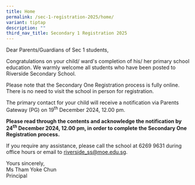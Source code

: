 ```yaml
---
title: Home
permalink: /sec-1-registration-2025/home/
variant: tiptap
description: ""
third_nav_title: Secondary 1 Registration 2025
---
```

<p>Dear Parents/Guardians of Sec 1 students,</p>
<p>Congratulations on your child/ ward's completion of his/ her primary school
education. We warmly welcome all students who have been posted to Riverside
Secondary School.</p>
<p>Please note that the Secondary One Registration process is fully online.
There is no need to visit the school in person for registration.</p>
<p>The primary contact for your child will receive a notification via Parents
Gateway (PG) on 19<sup>th</sup> December 2024, 12.00 pm.</p>
<p><strong>Please read through the contents and acknowledge the notification by 24<sup>th</sup> December 2024, 12.00 pm, in order to complete the Secondary One Registration process.</strong>
</p>
<p>If you require any assistance, please call the school at 6269 9631 during
office hours or email to <a href="mailto:riverside_ss@moe.edu.sg" rel="noopener noreferrer nofollow" target="_blank">riverside_ss@moe.edu.sg</a>.</p>
<p>Yours sincerely,
<br>Ms Tham Yoke Chun
<br>Principal</p>